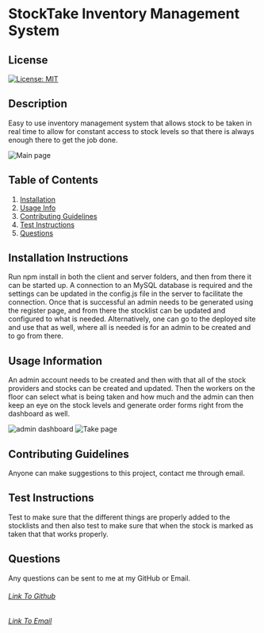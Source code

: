 # StockTake Inventory Management System
 
  ## License
  [![License: MIT](https://img.shields.io/badge/License-MIT-yellow.svg)](https://opensource.org/licenses/MIT)
  
  ## Description
  Easy to use inventory management system that allows stock to be taken in real time to allow for constant access to stock levels so that there is always enough there to get the job done.

  <img src=".Assets/main.png" alt="Main page">

  ## Table of Contents
  1. [Installation](#Installation)
  2. [Usage Info](#UsageInfo)
  3. [Contributing Guidelines](#ContributingGuidelines)
  4. [Test Instructions](#TestInstructions)
  5. [Questions](#Questions)


  ## Installation Instructions
  Run npm install in both the client and server folders, and then from there it can be started up. A connection to an MySQL database is required and the settings can be updated in the config.js file in the server to facilitate the connection. Once that is successful an admin needs to be generated using the register page, and from there the stocklist can be updated and configured to what is needed. Alternatively, one can go to the deployed site and use that as well, where all is needed is for an admin to be created and to go from there.  

  ## Usage Information
  An admin account needs to be created and then with that all of the stock providers and stocks can be created and updated. Then the workers on the floor can select what is being taken and how much and the admin can then keep an eye on the stock levels and generate order forms right from the dashboard as well.

  <img src=".Assets/admin.png" alt="admin dashboard">

 <img src=".Assets/take.png" alt="Take page">

  ## Contributing Guidelines
  Anyone can make suggestions to this project, contact me through email.

  ## Test Instructions
  Test to make sure that the different things are properly added to the stocklists and then also test to make sure that when the stock is marked as taken that that works properly.
  
## Questions
  Any questions can be sent to me at my GitHub or Email.
  ###### [Link To Github](https://github.com/Skoggy)
  ###### [Link To Email](https://mailto:chris.skogstad1@gmail.com)

